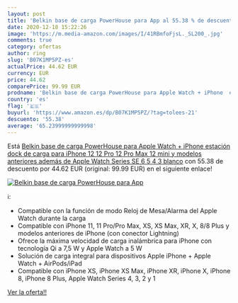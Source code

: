 ```yaml
---
layout: post
title: 'Belkin base de carga PowerHouse para App al 55.38 % de descuento'
date: 2020-12-18 15:22:26
image: 'https://m.media-amazon.com/images/I/41RBmfoFjsL._SL200_.jpg'
comments: true
category: ofertas
author: ring
slug: 'B07K1MP5PZ-es'
actualPrice: 44.62 EUR
currency: EUR
price: 44.62
comparePrice: 99.99 EUR
prodname: 'Belkin base de carga PowerHouse para Apple Watch + iPhone  estación dock de carga para iPhone 12  12 Pro  12 Pro Max  12 mini y modelos anteriores además de Apple Watch Series SE  6  5  4  3  blanco'
country: 'es'
flag: '🇪🇸'
buyurl: 'https://www.amazon.es/dp/B07K1MP5PZ/?tag=tolees-21'
descuento: '55.38'
average: '65.23999999999998'
---
```


Está [Belkin base de carga PowerHouse para Apple Watch + iPhone  estación dock de carga para iPhone 12  12 Pro  12 Pro Max  12 mini y modelos anteriores además de Apple Watch Series SE  6  5  4  3  blanco](https://www.amazon.es/dp/B07K1MP5PZ/?tag=tolees-21) con 55.38 de descuento por 44.62 EUR (original: 99.99 EUR) en el siguiente enlace!

[![Belkin base de carga PowerHouse para App](https://m.media-amazon.com/images/I/41RBmfoFjsL._SL200_.jpg)](https://www.amazon.es/dp/B07K1MP5PZ/?tag=tolees-21)

ℹ️:

- Compatible con la función de modo Reloj de Mesa/Alarma del Apple Watch durante la carga
- Compatible con iPhone 11, 11 Pro/Pro Max, XS, XS Max, XR, X, 8/8 Plus y modelos anteriores de iPhone (con conector Lightning)
- Ofrece la máxima velocidad de carga inalámbrica para iPhone con tecnología Qi a 7,5 W y Apple Watch a 5 W
- Solución de carga integral para dispositivos Apple iPhone + Apple Watch + AirPods/iPad
- Compatible con iPhone XS, iPhone XS Max, iPhone XR, iPhone X, iPhone 8, iPhone 8 Plus, Apple Watch Series 4, 3, 2 y 1

[Ver la oferta!!](https://www.amazon.es/dp/B07K1MP5PZ/?tag=tolees-21)
